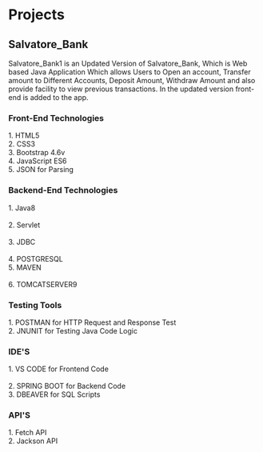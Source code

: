# Projects
## Salvatore_Bank
Salvatore_Bank1 is an Updated Version of Salvatore_Bank, Which is Web based Java Application Which allows Users to Open an account, Transfer amount to Different Accounts, Deposit Amount, Withdraw Amount and also provide facility to view previous transactions. In the updated version front-end is added to the app. <br>

<h3>Front-End Technologies</h3>
  1. HTML5 <br>
  2. CSS3 <br>
  3. Bootstrap 4.6v<br>
  4. JavaScript ES6<br>
  5. JSON for Parsing
  
  <h3>Backend-End Technologies</h3>
  1. Java8 <br><br>
  2. Servlet<br><br>
  3. JDBC <br><br>
  4. POSTGRESQL<br>
  5. MAVEN<br><br>
  6. TOMCATSERVER9
  
  <h3>Testing Tools</h3>
  1. POSTMAN for HTTP Request and Response Test<br>
  2. JNUNIT for Testing Java Code Logic
    <br<br>
  <h3>IDE'S</h3>
  1. VS CODE for Frontend Code<br><br>
  2. SPRING BOOT for Backend Code<br>
  3. DBEAVER for SQL Scripts<br>
  <br<br>
  <h3>API'S</h3>
   1. Fetch API<br>
   2. Jackson API
